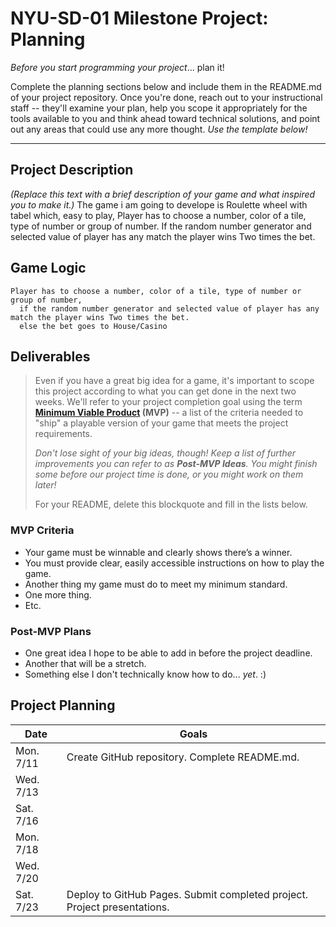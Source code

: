 # NYU-SD-01 Milestone Project: Planning

_Before you start programming your project_... plan it!

Complete the planning sections below and include them in the README.md of your project repository. Once you're done, reach out to your instructional staff -- they'll examine your plan, help you scope it appropriately for the tools available to you and think ahead toward technical solutions, and point out any areas that could use any more thought. _Use the template below!_

---

## Project Description

_(Replace this text with a brief description of your game and what inspired you to make it.)_
The game i am going to develope is Roulette wheel with tabel which, easy to play, Player has to choose a number, color of a tile, type of number or group of number. If the random number generator and selected value of player has any match the player wins Two times the bet.

## Game Logic

```
Player has to choose a number, color of a tile, type of number or group of number,
  if the random number generator and selected value of player has any match the player wins Two times the bet.
  else the bet goes to House/Casino
```

## Deliverables

> Even if you have a great big idea for a game, it's important to scope this project according to what you can get done in the next two weeks. We'll refer to your project completion goal using the term **[Minimum Viable Product](https://en.wikipedia.org/wiki/Minimum_viable_product) (MVP)** -- a list of the criteria needed to "ship" a playable version of your game that meets the project requirements.
>
> _Don't lose sight of your big ideas, though! Keep a list of further improvements you can refer to as **Post-MVP Ideas**. You might finish some before our project time is done, or you might work on them later!_
>
> For your README, delete this blockquote and fill in the lists below.

### MVP Criteria

- Your game must be winnable and clearly shows there’s a winner.
- You must provide clear, easily accessible instructions on how to play the game.
- Another thing my game must do to meet my minimum standard.
- One more thing.
- Etc.

### Post-MVP Plans

- One great idea I hope to be able to add in before the project deadline.
- Another that will be a stretch.
- Something else I don't technically know how to do... _yet_. :)

## Project Planning

| Date      | Goals                                                                    |
| --------- | ------------------------------------------------------------------------ |
| Mon. 7/11 | Create GitHub repository. Complete README.md.                            |
| Wed. 7/13 |                                                                          |
| Sat. 7/16 |                                                                          |
| Mon. 7/18 |                                                                          |
| Wed. 7/20 |                                                                          |
| Sat. 7/23 | Deploy to GitHub Pages. Submit completed project. Project presentations. |
